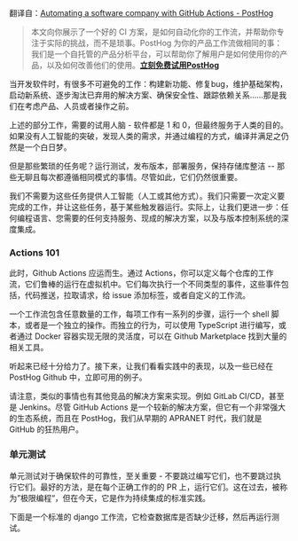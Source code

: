 翻译自：[Automating a software company with GitHub Actions - PostHog](https://posthog.com/blog/automating-a-software-company-with-github-actions)



> 本文向你展示了一个好的 CI 方案，是如何自动化你的工作流，并帮助你专注于实际的挑战，而不是琐事。PostHog 为你的产品工作流做相同的事：我们是一个自托管的产品分析平台，可以帮助你了解用户是如何使用你的产品，以及如何改善他们的使用。**[立刻免费试用PostHog](https://posthog.com/?utm_medium=blog&utm_campaign=github-actions-post)**



当开发软件时，有很多不可避免的工作：构建新功能、修复bug，维护基础架构，启动新系统、逐步淘汰已弃用的解决方案、确保安全性、跟踪依赖关系……那是我们在考虑产品、人员或者操作之前。



上述的部分工作，需要的试用人脑 - 软件都是 1 和 0，但最终服务于人类的目的。如果没有人工智能的突破，发现人类的需求，并通过编程的方式，编译并满足之仍然是一个白日梦。



但是那些繁琐的任务呢？运行测试，发布版本，部署服务，保持存储库整洁 -- 那些无聊且每次都遵循相同模式的事情。尽管如此，它们仍然很重要。



我们不需要为这些任务提供人工智能（人工或其他方式）。我们只需要一次定义要完成的工作，并让这些任务，基于某些触发器运行。实际上，让我们更进一步：任何编程语言、您需要的任何支持服务、现成的解决方案，以及与版本控制系统的深度集成。



### Actions 101



此时，Github Actions 应运而生。通过 Actions，你可以定义每个仓库的工作流，它们鲁棒的运行在虚拟机中。它们每次执行一个不同类型的事件，这些事件包括，代码推送，拉取请求，给 issue 添加标签，或者自定义的工作流。



一个工作流包含任意数量的工作，每项工作有一系列的步骤，运行一个 shell 脚本，或者是一个独立的操作。而独立的行为，可以使用 TypeScript 进行编写，或者通过 Docker 容器实现无限的灵活度，可以在 Github Marketplace 找到大量的相关工具。



听起来已经十分给力了。接下来，让我们看看实践中的表现，以及一些已经在 PostHog Github 中，立即可用的例子。



请注意，类似的事情也有其他竞品的解决方案来实现。例如 GitLab CI/CD，甚至是 Jenkins。尽管 GitHub Actions 是一个较新的解决方案，但它有一个非常强大的生态系统，而且在 PostHog，我们从早期的 APRANET 时代，我们就是 GitHub 的狂热用户。



### 单元测试



单元测试对于确保软件的可靠性，至关重要 - 不要跳过编写它们，也不要跳过执行它们。最好的方法，是在每个正确工作的的 PR 上，运行它们。这在过去，被称为”极限编程“，但在今天，它是作为持续集成的标准实践。



下面是一个标准的 django 工作流，它检查数据库是否缺少迁移，然后再运行测试。
